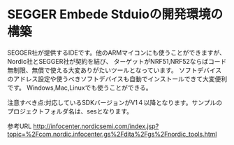 # SEGGER Embede Stduioの開発環境の構築

SEGGER社が提供するIDEです。他のARMマイコンにも使うことができますが、Nordic社とSEGGER社が契約を結び、
ターゲットがNRF51,NRF52ならばコード無制限、無償で使える大変ありがたいツールとなっています。
ソフトデバイスのアドレス設定や使うべきソフトデバイスも自動でインストールできて大変便利です。
Windows,Mac,Linuxでも使うことができる。

注意すべき点:対応しているSDKバージョンがV1４以降となります。サンプルのプロジェクトフォルダ名は、sesとなります。

参考URL
http://infocenter.nordicsemi.com/index.jsp?topic=%2Fcom.nordic.infocenter.gs%2Fdita%2Fgs%2Fnordic_tools.html
